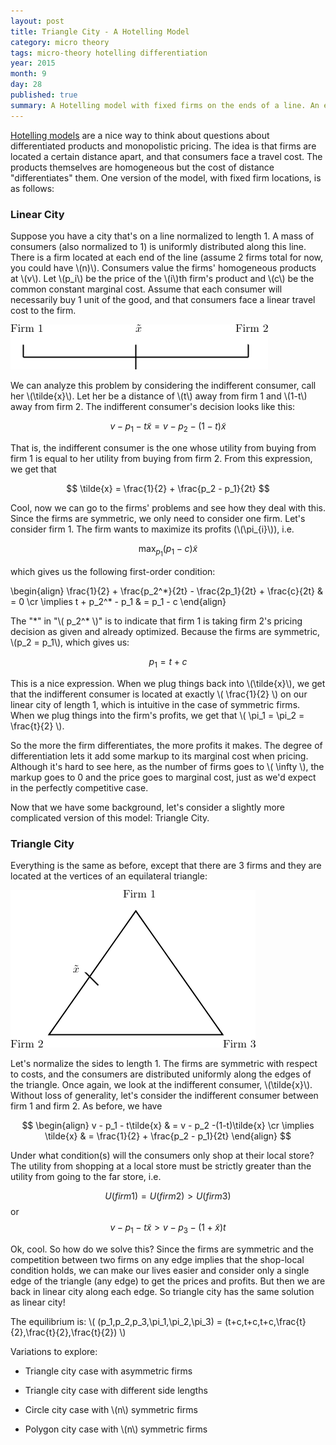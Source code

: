 ```yaml
---
layout: post
title: Triangle City - A Hotelling Model
category: micro theory
tags: micro-theory hotelling differentiation
year: 2015
month: 9
day: 28
published: true
summary: A Hotelling model with fixed firms on the ends of a line. An extension to a triangle.
---
```


[Hotelling models](https://en.wikipedia.org/wiki/Location_model) are a nice way to think about questions about differentiated products and monopolistic pricing. The idea is that firms are located a certain distance apart, and that consumers face a travel cost. The products themselves are homogeneous but the cost of distance "differentiates" them. One version of the model, with fixed firm locations, is as follows:


### Linear City

Suppose you have a city that's on a line normalized to length 1. A mass of consumers (also normalized to 1) is uniformly distributed along this line. There is a firm located at each end of the line (assume 2 firms total for now, you could have \\(n)\\). Consumers value the firms' homogeneous products at \\(v\\). Let \\(p_i\\) be the price of the \\(i\\)th firm's product and \\(c\\) be the common constant marginal cost. Assume that each consumer will necessarily buy 1 unit of the good, and that consumers face a linear travel cost to the firm.

[![Linear City](/public/images/hotelling/linear_city.png "Linear City")](/public/images/hotelling/linear_city.png "Linear City")

We can analyze this problem by considering the indifferent consumer, call her \\(\tilde{x}\\). Let her be a distance of \\(t\\) away from firm 1 and \\(1-t\\) away from firm 2. The indifferent consumer's decision looks like this:

$$ v - p_1 - t\tilde{x} = v - p_2 -(1-t)\tilde{x}$$

That is, the indifferent consumer is the one whose utility from buying from firm 1 is equal to her utility from buying from firm 2. From this expression, we get that

$$ \tilde{x} = \frac{1}{2} + \frac{p_2 - p_1}{2t} $$

Cool, now we can go to the firms' problems and see how they deal with this. Since the firms are symmetric, we only need to consider one firm. Let's consider firm 1. The firm wants to maximize its profits (\\(\pi_{i}\\)), i.e.


$$ \max_{p_1} (p_1 - c)\tilde{x} $$


which gives us the following first-order condition:


\begin{align} 
 \frac{1}{2} + \frac{p_2^\*}{2t} - \frac{2p_1}{2t} + \frac{c}{2t} & = 0 \cr
 \implies t + p_2^\* - p_1 & = p_1 - c 
\end{align}


The "\*" in "\\( p_2^\* \\)" is to indicate that firm 1 is taking firm 2's pricing decision as given and already optimized. Because the firms are symmetric, \\(p_2 = p_1\\), which gives us:


$$ p_1 = t + c $$


This is a nice expression. When we plug things back into \\(\tilde{x}\\), we get that the indifferent consumer is located at exactly \\( \frac{1}{2} \\) on our linear city of length 1, which is intuitive in the case of symmetric firms. When we plug things into the firm's profits, we get that \\( \pi_1 = \pi_2 = \frac{t}{2} \\\).


So the more the firm differentiates, the more profits it makes. The degree of differentiation lets it add some markup to its marginal cost when pricing. Although it's hard to see here, as the number of firms goes to \\( \infty \\), the markup goes to 0 and the price goes to marginal cost, just as we'd expect in the perfectly competitive case.


Now that we have some background, let's consider a slightly more complicated version of this model: Triangle City.


### Triangle City

Everything is the same as before, except that there are 3 firms and they are located at the vertices of an equilateral triangle:

[![Triangle City](/public/images/hotelling/triangle_city.png "Triangle City")](/public/images/hotelling/triangle_city.png "Triangle City")


Let's normalize the sides to length 1. The firms are symmetric with respect to costs, and the consumers are distributed uniformly along the edges of the triangle. Once again, we look at the indifferent consumer, \\(\tilde{x}\\). Without loss of generality, let's consider the indifferent consumer between firm 1 and firm 2. As before, we have


$$ \begin{align} 
v - p_1 - t\tilde{x} & = v - p_2 -(1-t)\tilde{x} \cr
\implies \tilde{x} & = \frac{1}{2} + \frac{p_2 - p_1}{2t}
\end{align} $$


Under what condition(s) will the consumers only shop at their local store? The utility from shopping at a local store must be strictly greater than the utility from going to the far store, i.e.

$$ U(firm 1) = U(firm 2) > U(firm 3) $$ or
$$ v - p_1 - t\tilde{x} > v - p_3 - (1+\tilde{x})t $$


Ok, cool. So how do we solve this? Since the firms are symmetric and the competition between two firms on any edge implies that the shop-local condition holds, we can make our lives easier and consider only a single edge of the triangle (any edge) to get the prices and profits. But then we are back in linear city along each edge. So triangle city has the same solution as linear city!

The equilibrium is: \\( (p_1,p_2,p_3,\pi_1,\pi_2,\pi_3) = (t+c,t+c,t+c,\frac{t}{2},\frac{t}{2},\frac{t}{2}) \\)


Variations to explore: 

*  Triangle city case with asymmetric firms

*  Triangle city case with different side lengths

*  Circle city case with \\(n\\) symmetric firms

*  Polygon city case with \\(n\\) symmetric firms